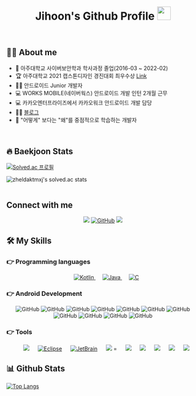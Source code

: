 <h1 align="center">Jihoon's Github Profile <img src="https://media.giphy.com/media/hvRJCLFzcasrR4ia7z/giphy.gif" width="35"></h1>

<br>

## :sassy_man:  About me
- :school: 아주대학교 사이버보안학과 학사과정 졸업(2016-03 ~ 2022-02)
- :trophy: 아주대학교 2021 캡스톤디자인 경진대회 최우수상 [Link](https://lincplus.ajou.ac.kr/acot/?m=30002&mode=view&idx=1049&returnURL=UE83UEJ3bHB4T0s5eUYxUjZjdm9RaGxWdlFVOXg2bEtuU0IvQWxQaHp6SEk2MktocGZZYk81SkROdDNGUG9jaw==)
- :technologist: 안드로이드 Junior 개발자 
- :computer: WORKS MOBILE(네이버웍스) 안드로이드 개발 인턴 2개월 근무 
- :computer: 카카오엔터프라이즈에서 카카오워크 안드로이드 개발 담당
- :student: [블로그](https://velog.io/@jihoon97)
- :thinking: "어떻게" 보다는 "왜"를 중점적으로 학습하는 개발자 
<br>

## 🔥 Baekjoon Stats

[![Solved.ac
프로필](http://mazassumnida.wtf/api/v2/generate_badge?boj=zheldaktmxj)](https://solved.ac/zheldaktmxj)


![zheldaktmxj's solved.ac stats](https://github-readme-solvedac.hyp3rflow.vercel.app/api/?handle=zheldaktmxj)
<br>
<br>

## Connect with me
<p align="center">
	<a href="mailto:ahmed.credit_@naver.com"><img src="https://img.shields.io/badge/Naver-03C75A?style=flat-square&logo=Naver&logoColor=white"/></a>
	<a href="https://github.com/Userz1-redd"><img src="https://img.shields.io/badge/github-%23181717.svg?style=plastic&logo=github&logoColor=white" alt="GitHub"/></a>
	<a href="mailto:ahmed.battleb123@ajou.ac.kr"><img src="https://img.shields.io/badge/Gmail-EA4335?style=flat-square&logo=Gmail&logoColor=white"/></a>
	
</p>




## 🛠️ My Skills

### 👉 Programming languages

<p align="center"> 
&emsp;
   <a href="https://kotlinlang.org" target="_blank">
    <img alt="Kotlin" src="https://img.shields.io/badge/Kotlin%20-%2314354C.svg?style=plastic&logo=Kotlin&logoColor=white">
  </a>
   &emsp;
  <a href="https://www.java.com" target="_blank"> 
    <img alt="Java" src="https://img.shields.io/badge/Java-%23007396.svg?style=plastic&logo=java&logoColor=white">
  </a>
&emsp; 
  <a href="https://www.cprogramming.com/" target="_blank"> 
    <img alt="C" src="https://img.shields.io/badge/C%20-%232370ED.svg?style=plastic&logo=c&logoColor=white">
  </a> 
 
</p>

### 👉 Android Development
<p align="center"> 
	<img src="https://img.shields.io/badge/DataBinding-%23181717.svg?style=plastic&logo=&logoColor=white" alt="GitHub"/>
	<img src="https://img.shields.io/badge/ViewBinding-%23181717.svg?style=plastic&logo=&logoColor=white" alt="GitHub"/>
	<img src="https://img.shields.io/badge/Room-%23181717.svg?style=plastic&logo=&logoColor=white" alt="GitHub"/>
	<img src="https://img.shields.io/badge/Coroutine-%23181717.svg?style=plastic&logo=&logoColor=white" alt="GitHub"/>
	<img src="https://img.shields.io/badge/RxJava-%23181717.svg?style=plastic&logo=&logoColor=white" alt="GitHub"/>
	<img src="https://img.shields.io/badge/Dagger2-%23181717.svg?style=plastic&logo=&logoColor=white" alt="GitHub"/>
	<img src="https://img.shields.io/badge/Paging3-%23181717.svg?style=plastic&logo=&logoColor=white" alt="GitHub"/>
	<img src="https://img.shields.io/badge/DiffUtil-%23181717.svg?style=plastic&logo=&logoColor=white" alt="GitHub"/>
	<img src="https://img.shields.io/badge/Retrofit2-%23181717.svg?style=plastic&logo=&logoColor=white" alt="GitHub"/>
	<img src="https://img.shields.io/badge/Glide-%23181717.svg?style=plastic&logo=&logoColor=white" alt="GitHub"/>
	<img src="https://img.shields.io/badge/Compose-%23181717.svg?style=plastic&logo=&logoColor=white" alt="GitHub"/>
  
</p>



 ### 👉 Tools
 
<p align="center">
&emsp;
    <a href="#"><img src="https://img.shields.io/badge/Android Studio-03C75A?style=flat-square&logo=Android Studio&logoColor=white"/></a>
&emsp;
    <a href="#"><img alt="Eclipse" src="https://img.shields.io/badge/eclipse%20ide-%232C2255.svg?&style=plastic&logo=eclipse%20ide&logoColor=white" /></a>
  &emsp;
    <a href="#"><img alt="JetBrain" src="https://img.shields.io/badge/jetbrains-%23000000.svg?style=plastic&logo=jetbrains&logoColor=white" /></a>
	&emsp;
    <a href="#"><img src="https://img.shields.io/badge/IntelliJ IDEA-000000?style=flat-square&logo=IntelliJ IDEA&logoColor=white"/></a>
	=
	&emsp;
    <a href="#"><img src="https://img.shields.io/badge/MySQL-4479A1?style=flat-square&logo=MySQL&logoColor=white"/></a>
	&emsp;
    <a href="#"><img src="https://img.shields.io/badge/PostgreSQL-4169E1?style=flat-square&logo=PostgreSQL&logoColor=white"/></a>
		&emsp;
    <a href="#"><img src="https://img.shields.io/badge/SQLite-003B57?style=flat-square&logo=SQLite&logoColor=white"/></a>
	&emsp;
    <a href="#"><img src="https://img.shields.io/badge/SourceTree-0052CC?style=flat-square&logo=Sourcetree&logoColor=white"/></a>
	&emsp;
    <a href="#"><img src="https://img.shields.io/badge/Postman-FF6C37?style=flat-square&logo=Postman&logoColor=white"/></a>
</p>


## 📊 Github Stats
[![Top Langs](https://github-readme-stats.vercel.app/api/top-langs/?username=Userz1-redd)](https://github.com/Userz1-redd/github-readme-stats)

